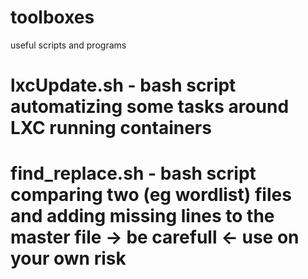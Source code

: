 # toolboxes
useful scripts and programs

# lxcUpdate.sh - bash script automatizing some tasks around LXC running containers
# find_replace.sh - bash script comparing two (eg wordlist) files and adding missing lines to the master file -> be carefull <- use on your own risk
